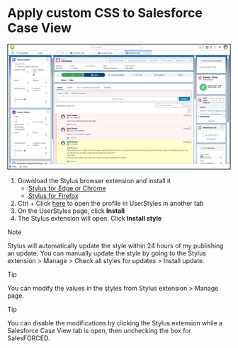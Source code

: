 # Apply custom CSS to Salesforce Case View  
![](StylusMods.png)
1. Download the Stylus browser extension and install it
   - [Stylus for Edge or Chrome](https://chromewebstore.google.com/detail/stylus/clngdbkpkpeebahjckkjfobafhncgmne?hl=en)
   - [Stylus for Firefox](https://addons.mozilla.org/en-US/firefox/addon/styl-us/)
2. Ctrl + Click [here](https://userstyles.world/style/22175/salesforced) to open the profile in UserStyles in another tab
3. On the UserStyles page, click **Install**
4. The Stylus extension will open. Click **Install style**

<!--
3. Click [here](SalesFORCED_stylus.json) to open the Stylus configuration
4. Click the **Download raw file** button (top right)
5. Click the **Stylus** extension icon in your browser
6. Click **Manage**
7. Click **Import**
8. Select the json file you downloaded in step 2 and click **Open**  
-->

> [!NOTE]
> Stylus will automatically update the style within 24 hours of my publishing an update. You can manually update the style by going to the Stylus extension > Manage > Check all styles for updates > Install update.  

> [!TIP]
> You can modify the values in the styles from Stylus extension > Manage page.  

> [!TIP]
> You can disable the modifications by clicking the Stylus extension while a Salesforce Case View tab is open, then unchecking the box for SalesFORCED.
